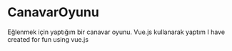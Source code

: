 # CanavarOyunu
Eğlenmek için yaptığım bir canavar oyunu. Vue.js kullanarak yaptım
I have created for fun using vue.js
